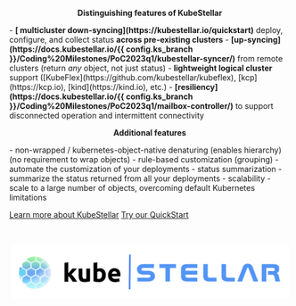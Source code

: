 <!-- <img alt="" width="500px" align="left" src="../KubeStellar-with-Logo.png" />

<br/>
<br/>
<br/>
<br/>

# Multicluster Configuration Management for Edge, Multi-Cloud, and Hybrid Cloud
 -->
<p align="center">
<b>Distinguishing features of KubeStellar</b>
</p>
- <b>[ multicluster down-syncing](https://kubestellar.io/quickstart)</b> deploy, configure, and collect status <b>across pre-existing clusters</b>
- <b>[up-syncing](https://docs.kubestellar.io/{{ config.ks_branch }}/Coding%20Milestones/PoC2023q1/kubestellar-syncer/)</b> from remote clusters (return <i>any</i> object, not just status)
- <b>lightweight logical cluster</b> support ([KubeFlex](https://github.com/kubestellar/kubeflex), [kcp](https://kcp.io), [kind](https://kind.io), etc.)
- <b>[resiliency](https://docs.kubestellar.io/{{ config.ks_branch }}/Coding%20Milestones/PoC2023q1/mailbox-controller/)</b> to support disconnected operation and intermittent connectivity

<br/>
<p align="center">
<b>Additional features</b>
</p>
- non-wrapped / kubernetes-object-native denaturing (enables hierarchy) (no requirement to wrap objects)
- rule-based customization (grouping) - automate the customization of your deployments
- status summarization - summarize the status returned from all your deployments
- scalability - scale to a large number of objects, overcoming default Kubernetes limitations

[Learn more about KubeStellar](./readme.md)
[Try our QuickStart](https://kubestellar.io/quickstart)

<br/>
<p align="center">
<img alt="" width="500px" align="center" src="./KubeStellar-with-Logo.png" />
</p>
<br/>